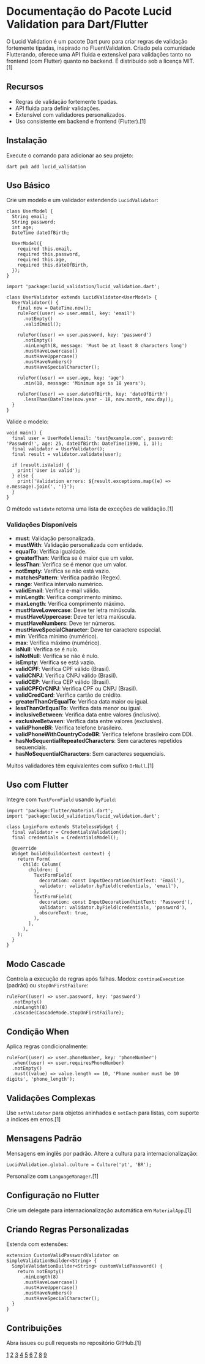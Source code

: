 # Documentação do Pacote Lucid Validation para Dart/Flutter

O Lucid Validation é um pacote Dart puro para criar regras de validação fortemente tipadas, inspirado no FluentValidation. Criado pela comunidade Flutterando, oferece uma API fluida e extensível para validações tanto no frontend (com Flutter) quanto no backend. É distribuído sob a licença MIT.[1]

## Recursos

- Regras de validação fortemente tipadas.
- API fluida para definir validações.
- Extensível com validadores personalizados.
- Uso consistente em backend e frontend (Flutter).[1]

## Instalação

Execute o comando para adicionar ao seu projeto:

```
dart pub add lucid_validation
```


## Uso Básico

Crie um modelo e um validador estendendo `LucidValidator`:

```
class UserModel {
  String email;
  String password;
  int age;
  DateTime dateOfBirth;

  UserModel({
    required this.email,
    required this.password,
    required this.age,
    required this.dateOfBirth,
  });
}
```

```
import 'package:lucid_validation/lucid_validation.dart';

class UserValidator extends LucidValidator<UserModel> {
  UserValidator() {
    final now = DateTime.now();
    ruleFor((user) => user.email, key: 'email')
      .notEmpty()
      .validEmail();

    ruleFor((user) => user.password, key: 'password')
      .notEmpty()
      .minLength(8, message: 'Must be at least 8 characters long')
      .mustHaveLowercase()
      .mustHaveUppercase()
      .mustHaveNumbers()
      .mustHaveSpecialCharacter();

    ruleFor((user) => user.age, key: 'age')
      .min(18, message: 'Minimum age is 18 years');

    ruleFor((user) => user.dateOfBirth, key: 'dateOfBirth')
      .lessThan(DateTime(now.year - 18, now.month, now.day));
  }
}
```

Valide o modelo:

```
void main() {
  final user = UserModel(email: 'test@example.com', password: 'Passw0rd!', age: 25, dateOfBirth: DateTime(1990, 1, 1));
  final validator = UserValidator();
  final result = validator.validate(user);

  if (result.isValid) {
    print('User is valid');
  } else {
    print('Validation errors: ${result.exceptions.map((e) => e.message).join(', ')}');
  }
}
```

O método `validate` retorna uma lista de exceções de validação.[1]

### Validações Disponíveis

- **must**: Validação personalizada.
- **mustWith**: Validação personalizada com entidade.
- **equalTo**: Verifica igualdade.
- **greaterThan**: Verifica se é maior que um valor.
- **lessThan**: Verifica se é menor que um valor.
- **notEmpty**: Verifica se não está vazio.
- **matchesPattern**: Verifica padrão (Regex).
- **range**: Verifica intervalo numérico.
- **validEmail**: Verifica e-mail válido.
- **minLength**: Verifica comprimento mínimo.
- **maxLength**: Verifica comprimento máximo.
- **mustHaveLowercase**: Deve ter letra minúscula.
- **mustHaveUppercase**: Deve ter letra maiúscula.
- **mustHaveNumbers**: Deve ter números.
- **mustHaveSpecialCharacter**: Deve ter caractere especial.
- **min**: Verifica mínimo (numérico).
- **max**: Verifica máximo (numérico).
- **isNull**: Verifica se é nulo.
- **isNotNull**: Verifica se não é nulo.
- **isEmpty**: Verifica se está vazio.
- **validCPF**: Verifica CPF válido (Brasil).
- **validCNPJ**: Verifica CNPJ válido (Brasil).
- **validCEP**: Verifica CEP válido (Brasil).
- **validCPFOrCNPJ**: Verifica CPF ou CNPJ (Brasil).
- **validCredCard**: Verifica cartão de crédito.
- **greaterThanOrEqualTo**: Verifica data maior ou igual.
- **lessThanOrEqualTo**: Verifica data menor ou igual.
- **inclusiveBetween**: Verifica data entre valores (inclusivo).
- **exclusiveBetween**: Verifica data entre valores (exclusivo).
- **validPhoneBR**: Verifica telefone brasileiro.
- **validPhoneWithCountryCodeBR**: Verifica telefone brasileiro com DDI.
- **hasNoSequentialRepeatedCharacters**: Sem caracteres repetidos sequenciais.
- **hasNoSequentialCharacters**: Sem caracteres sequenciais.

Muitos validadores têm equivalentes com sufixo `OrNull`.[1]

## Uso com Flutter

Integre com `TextFormField` usando `byField`:

```
import 'package:flutter/material.dart';
import 'package:lucid_validation/lucid_validation.dart';

class LoginForm extends StatelessWidget {
  final validator = CredentialsValidation();
  final credentials = CredentialsModel();

  @override
  Widget build(BuildContext context) {
    return Form(
      child: Column(
        children: [
          TextFormField(
            decoration: const InputDecoration(hintText: 'Email'),
            validator: validator.byField(credentials, 'email'),
          ),
          TextFormField(
            decoration: const InputDecoration(hintText: 'Password'),
            validator: validator.byField(credentials, 'password'),
            obscureText: true,
          ),
        ],
      ),
    );
  }
}
```


## Modo Cascade

Controla a execução de regras após falhas. Modos: `continueExecution` (padrão) ou `stopOnFirstFailure`:

```
ruleFor((user) => user.password, key: 'password')
  .notEmpty()
  .minLength(8)
  .cascade(CascadeMode.stopOnFirstFailure);
```


## Condição When

Aplica regras condicionalmente:

```
ruleFor((user) => user.phoneNumber, key: 'phoneNumber')
  .when((user) => user.requiresPhoneNumber)
  .notEmpty()
  .must((value) => value.length == 10, 'Phone number must be 10 digits', 'phone_length');
```


## Validações Complexas

Use `setValidator` para objetos aninhados e `setEach` para listas, com suporte a índices em erros.[1]

## Mensagens Padrão

Mensagens em inglês por padrão. Altere a cultura para internacionalização:

```
LucidValidation.global.culture = Culture('pt', 'BR');
```

Personalize com `LanguageManager`.[1]

## Configuração no Flutter

Crie um delegate para internacionalização automática em `MaterialApp`.[1]

## Criando Regras Personalizadas

Estenda com extensões:

```
extension CustomValidPasswordValidator on SimpleValidationBuilder<String> {
  SimpleValidationBuilder<String> customValidPassword() {
    return notEmpty()
      .minLength(8)
      .mustHaveLowercase()
      .mustHaveUppercase()
      .mustHaveNumbers()
      .mustHaveSpecialCharacter();
  }
}
```


## Contribuições

Abra issues ou pull requests no repositório GitHub.[1]

[1](https://pub.dev/packages/auto_injector)
[2](https://pub.dev/packages/lucid_validation)
[3](https://pub.dev/packages/lucid_validation/versions/0.0.7)
[4](https://www.youtube.com/watch?v=F_t0r-ZcMi8)
[5](https://docs.flutter.dev/cookbook/forms/validation)
[6](https://docs.flutter.dev/release/breaking-changes/form-field-autovalidation-api)
[7](https://blog.stackademic.com/building-custom-input-fields-with-validation-flutter-b1d5e8cf123f)
[8](https://stackoverflow.com/questions/53424916/textfield-validation-in-flutter)
[9](https://www.youtube.com/watch?v=BDIm5WAjKLY)